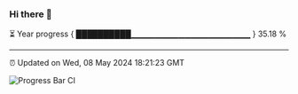 ### Hi there 👋

⏳ Year progress { ██████████▁▁▁▁▁▁▁▁▁▁▁▁▁▁▁▁▁▁▁▁ } 35.18 %

---

⏰ Updated on Wed, 08 May 2024 18:21:23 GMT

![Progress Bar CI](https://github.com/liununu/liununu/workflows/Progress%20Bar%20CI/badge.svg)
